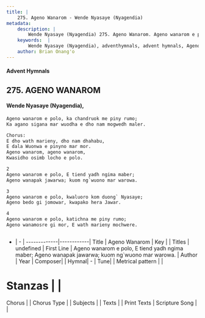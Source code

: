 ```yaml
---
title: |
    275. Ageno Wanarom - Wende Nyasaye (Nyagendia)
metadata:
    description: |
        Wende Nyasaye (Nyagendia) 275. Ageno Wanarom. Ageno wanarom e polo, E tiend yadh ngima maber; Ageno wanapak jawarwa; kuom ng`wuono mar warowa.  
    keywords:  |
        Wende Nyasaye (Nyagendia), adventhymnals, advent hymnals, Ageno Wanarom, Ageno wanarom e polo, E tiend yadh ngima maber; Ageno wanapak jawarwa; kuom ng`wuono mar warowa.. 
    author: Brian Onang'o
---
```


#### Advent Hymnals
## 275. AGENO WANAROM
####  Wende Nyasaye (Nyagendia),

```txt
Ageno wanarom e polo, ka chandruok me piny rumo;
Ka agano sigana mar wuodha e dho nam mogwedh maler.

Chorus:
E dho wath marieny, dho nam dhahabu,
E dala Wuonwa e pinyno mar mor.
Ageno wanarom, ageno wanarom,
Kwasidho osimb locho e polo.

2
Ageno wanarom e polo, E tiend yadh ngima maber;
Ageno wanapak jawarwa; kuom ng`wuono mar warowa.

3
Ageno wanarom e polo, kwaluoro kom duong` Nyasaye;
Ageno bedo gi jomowar, kwapako hera Jawar.

4
Ageno wanarom e polo, katichna me piny rumo;
Ageno wanamosre gi mor, E wath marieny mochwere.



```

- |   -  |
-------------|------------|
Title | Ageno Wanarom |
Key |  |
Titles | undefined |
First Line | Ageno wanarom e polo, E tiend yadh ngima maber; Ageno wanapak jawarwa; kuom ng`wuono mar warowa. |
Author | 
Year | 
Composer| |
Hymnal|  - |
Tune|  |
Metrical pattern | |
# Stanzas |  |
Chorus |  |
Chorus Type |  |
Subjects | |
Texts |  |
Print Texts | 
Scripture Song |  |
    
